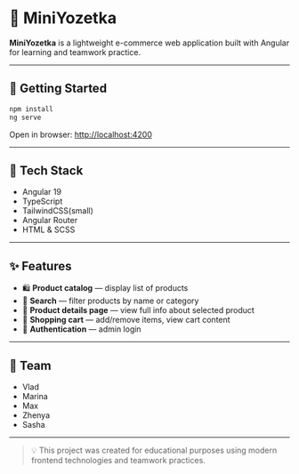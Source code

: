 
# 🛒 MiniYozetka

**MiniYozetka** is a lightweight e-commerce web application built with Angular for learning and teamwork practice.

---

## 🚀 Getting Started

```bash
npm install
ng serve
````

Open in browser: [http://localhost:4200](http://localhost:4200)

---

## 🔧 Tech Stack

* Angular 19
* TypeScript
* TailwindCSS(small)
* Angular Router
* HTML & SCSS

---

## ✨ Features

* 🛍 **Product catalog** — display list of products
* 🔎 **Search** — filter products by name or category
* 📄 **Product details page** — view full info about selected product
* 🛒 **Shopping cart** — add/remove items, view cart content
* 🔐 **Authentication**  — admin login


---

## 👥 Team
* Vlad
* Marina
* Max
* Zhenya
* Sasha


---

> 💡 This project was created for educational purposes using modern frontend technologies and teamwork practices.

```


